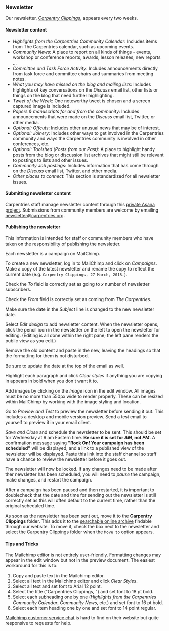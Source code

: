 ### Newsletter

Our newsletter, [*Carpentry Clippings*](https://carpentries.org/newsletter/), appears every two weeks.  

#### Newsletter content

* *Highlights from the Carpentries Community Calendar*: Includes items from The Carpentries calendar, such as upcoming events.
* *Community News*: A place to report on all kinds of things - events, workshop or conference reports, awards, lesson releases, new reports ...
* *Committee and Task Force Activity*: Includes announcements directly from task force and committee chairs and summaries from meeting notes.
* *What you may have missed on the blog and mailing lists*: Includes highlights of key conversations on the *Discuss* email list, other lists or things on the blog that need further highlighting.
* *Tweet of the Week*: One noteworthy tweet is chosen and a screen captured image is included.
* *Papers & manuscripts for and from the community*: Includes announcements that were made on the *Discuss* email list, Twitter, or other media.
* *Optional: Offcuts*: Includes other unusual news that may be of interest.
* *Optional: Joinery*: Includes other ways to get involved in the Carpentries community and ways the Carpentries community is involved in other conferences, etc.
* *Optional: Toolshed (Posts from our Past)*: A place to highlight handy posts from the blog or discussion list archives that might still be relevant to postings to lists and other issues.
* *Community Job postings*: Includes information that has come through on the *Discuss* email list, Twitter, and other media.
* *Other places to connect*: This section is standardized for all newsletter issues.

#### Submitting newsletter content

Carpentries staff manage newsletter content through this [private Asana project](https://app.asana.com/0/1111365359623439/1111365359623465).  Submissions from community members are welcome by emailing [newsletter@carpentries.org](mailto:newsletter@carpentries.org).


#### Publishing the newsletter

This information is intended for staff or community members who have taken on the responsibility of publishing the newsletter.

Each newsletter is a campaign on MailChimp.

To create a new newsletter, log in to MailChimp and click on *Campaigns*.  Make a copy of the latest newsletter and rename the copy to reflect the current date (e.g. `Carpentry Clippings, 27 March, 2018.`).

Check the *To* field is correctly set as going to *x* number of newsletter subscribers.

Check the *From* field is correctly set as coming from *The Carpentries*.

Make sure the date in the *Subject* line is changed to the new newsletter date.

Select *Edit design* to add newsletter content. When the newsletter opens, click the pencil icon in the newsletter on the left to open the newsletter for editing. (Editing is all done within the right pane; the left pane renders the public view as you edit.)

Remove the old content and paste in the new, leaving the headings so that the formatting for them is not disturbed.

Be sure to update the date at the top of the email as well. 

Highlight each paragraph and click *Clear styles* if anything you are copying in appears in bold when you don't want it to.

Add images by clicking on the *Image* icon in the edit window.  All images must be no more than 550px wide to render properly. These can be resized within MailChimp by working with the image styling and location.

Go to *Preview and Test* to preview the newsletter before sending it out. This includes a desktop and mobile version preview.  Send a test email to yourself to preview it in your email client.

*Save and Close* and schedule the newsletter to be sent.  This should be set for Wednesday at 9 am Eastern time. **Be sure it is set for _AM_, not _PM_.** A confirmation message saying **"Rock On! Your campaign has been scheduled"** will be displayed, and a link to a published view of the newsletter will be displayed. Paste this link into the staff channel so staff have a chance to review the newsletter before it goes out.

The newsletter will now be locked. If any changes need to be made after ther newsletter has been scheduled, you will need to _pause_ the campaign, make changes, and restart the campaign. 

After a campaign has been paused and then restarted, it is important to doublecheck that the date and time for sending out the newsletter is still correctly set as this will often default to the current time, rather than the original scheduled time.

As soon as the newsletter has been sent out, move it to the **Carpentry Clippings** folder. This adds it to the [searchable online archive](https://carpentries.org/newsletter/) findable through our website. To move it, check the box next to the newsletter and select the Carpentry Clippings folder when the `Move to` option appears.

#### Tips and Tricks

The Mailchimp editor is not entirely user-friendly.  Formatting changes may appear in the edit window but not in the preview document. The easiest workaround for this is to:
1. Copy and paste text in the Mailchimp editor.
1. Select all text in the Mailchimp editor and click *Clear Styles*.
1. Select all text and set font to Arial 12 point.
1. Select the title ("Carpentries Clippings, <date>") and set font to 18 pt bold.
1. Select each subheading one by one (*Highlights from the Carpentries Community Calendar*, *Community News*, etc.) and set font to 16 pt bold.
1. Select each item heading one by one and set font to 14 point regular.

[Mailchimp customer service chat](https://us14.admin.mailchimp.com/support/) is hard to find on their website but quite responsive to requests for help.
